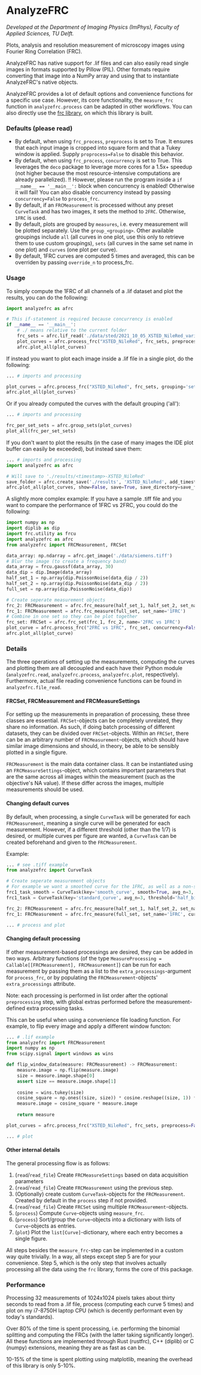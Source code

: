 # AnalyzeFRC

*Developed at the Department of Imaging Physics (ImPhys), Faculty of Applied Sciences, TU Delft.*

Plots, analysis and resolution measurement of microscopy images using Fourier Ring Correlation (FRC).

AnalyzeFRC has native support for .lif files and can also easily read single images in formats supported by Pillow (PIL). Other formats require converting that image into a NumPy array and using that to instantiate AnalyzeFRC's native objects.

AnalyzeFRC provides a lot of default options and convenience functions for a specific use case. However, its core functionality, the `measure_frc` function in `analyzefrc.process` can be adapted in other workflows. You can also directly use the [frc library](https://github.com/tmtenbrink/frc), on which this library is built.

### Defaults (please read)

- By default, when using `frc_process`, `preprocess` is set to True. It ensures that each input image is cropped into square form and that a Tukey window is applied. Supply `proprocess=False` to disable this behavior.
- By default, when using `frc_process`, `concurrency` is set to True. This leverages the `deco` package to leverage more cores for a 1.5x+ speedup (not higher because the most resource-intensive computations are already parallelized). !! However, please run the program inside a `if __name__ == '__main__':` block when concurrency is enabled! Otherwise it will fail! You can also disable concurrency instead by passing `concurrency=False` to `process_frc`.
- By default, if an `FRCMeasurement` is processed without any preset `CurveTask` and has two images, it sets the method to `2FRC`. Otherwise, `1FRC` is used.
- By default, plots are grouped by `measures`, i.e. every measurement will be plotted separately. Use the `group_<grouping>`. Other available groupings include `all` (all curves in one plot, use this only to retrieve them to use custom groupings), `sets` (all curves in the same set name in one plot) and `curves` (one plot per curve).
- By default, 1FRC curves are computed 5 times and averaged, this can be overriden by passing `override_n` to process_frc.


### Usage

To simply compute the 1FRC of all channels of a .lif dataset and plot the results, you can do the following:

```python
import analyzefrc as afrc

# This if-statement is required because concurrency is enabled
if __name__ == '__main__':
    # ./ means relative to the current folder
    frc_sets = afrc.lif_read('./data/sted/2021_10_05_XSTED_NileRed_variation_excitation_power_MLampe.lif')
    plot_curves = afrc.process_frc("XSTED_NileRed", frc_sets, preprocess=True, concurrency=True)
    afrc.plot_all(plot_curves)
```

If instead you want to plot each image inside a .lif file in a single plot, do the following:

```python
... # imports and processing

plot_curves = afrc.process_frc("XSTED_NileRed", frc_sets, grouping='sets', preprocess=True, concurrency=False)
afrc.plot_all(plot_curves)
```
Or if you already computed the curves with the default grouping ('all'):

```python
... # imports and processing

frc_per_set_sets = afrc.group_sets(plot_curves)
plot_all(frc_per_set_sets)
```

If you don't want to plot the results (in the case of many images the IDE plot buffer can easily be exceeded), but instead save them:

```python
... # imports and processing
import analyzefrc as afrc

# Will save to './results/<timestamp>-XSTED_NileRed'
save_folder = afrc.create_save('./results', 'XSTED_NileRed', add_timestamp=True)
afrc.plot_all(plot_curves, show=False, save=True, save_directory=save_folder, dpi=180)

```

A slightly more complex example: If you have a sample .tiff file and you want to compare the performance of 1FRC vs 2FRC, you could do the following:

```python
import numpy as np
import diplib as dip
import frc.utility as frcu
import analyzefrc as afrc
from analyzefrc import FRCMeasurement, FRCSet

data_array: np.ndarray = afrc.get_image('./data/siemens.tiff')
# Blur the image (to create a frequency band)
data_array = frcu.gaussf(data_array, 30)
data_dip = dip.Image(data_array)
half_set_1 = np.array(dip.PoissonNoise(data_dip / 2))
half_set_2 = np.array(dip.PoissonNoise(data_dip / 2))
full_set = np.array(dip.PoissonNoise(data_dip))

# Create seperate measurement objects
frc_2: FRCMeasurement = afrc.frc_measure(half_set_1, half_set_2, set_name='2FRC')
frc_1: FRCMeasurement = afrc.frc_measure(full_set, set_name='1FRC')
# Combine in one set so they can be plot together
frc_set: FRCSet = afrc.frc_set(frc_1, frc_2, name='2FRC vs 1FRC')
plot_curve = afrc.process_frc("2FRC vs 1FRC", frc_set, concurrency=False)
afrc.plot_all(plot_curve)
```

### Details

The three operations of setting up the measurements, computing the curves and plotting them are all decoupled and each have their Python module (`analyzefrc.read`, `analyzefrc.process`, `analyzefrc.plot`, respectively). Furthermore, actual file reading convenience functions can be found in `analyzefrc.file_read`.

#### FRCSet, FRCMeasurement and FRCMeasureSettings

For setting up the measurements in preparation of processing, these three classes are essential. `FRCSet`-objects can be completely unrelated, they share no information. As such, if doing batch processing of different datasets, they can be divided over `FRCSet`-objects.
Within an `FRCSet`, there can be an arbitrary number of `FRCMeasurement`-objects, which should have similar image dimensions and should, in theory, be able to be sensibly plotted in a single figure.

`FRCMeasurement` is the main data container class. It can be instantiated using an `FRCMeasureSettings`-object, which contains important parameters that are the same across all images within the measurement (such as the objective's NA value). If these differ across the images, multiple measurements should be used.

#### Changing default curves

By default, when processing, a single `CurveTask` will be generated for each `FRCMeasurement`, meaning a single curve will be generated for each measurement. However, if a different threshold (other than the 1/7) is desired, or multiple curves per figure are wanted, a `CurveTask` can be created beforehand and given to the `FRCMeasurement`.

Example:

```python
... # see .tiff example
from analyzefrc import CurveTask

# Create seperate measurement objects
# For example we want a smoothed curve for the 1FRC, as well as a non-smoothed curve
frc1_task_smooth = CurveTask(key='smooth_curve', smooth=True, avg_n=3, threshold='half_bit')
frc1_task = CurveTask(key='standard_curve', avg_n=3, threshold='half_bit')

frc_2: FRCMeasurement = afrc.frc_measure(half_set_1, half_set_2, set_name='2FRC')
frc_1: FRCMeasurement = afrc.frc_measure(full_set, set_name='1FRC', curve_tasks=[frc1_task, frc1_task_smooth])

... # process and plot
```

#### Changing default processing

If other measurement-based processings are desired, they can be added in two ways. Arbitrary functions (of the type `MeasureProcessing = Callable[[FRCMeasurement], FRCMeasurement]`) can be run for each measurement by passing them as a list to the `extra_processings`-argument for `process_frc`, or by populating the `FRCMeasurement`-objects' `extra_processings` attribute.

Note: each processing is performed in list order after the optional `preprocessing` step, with global extras performed before the measurement-defined extra processing tasks.

This can be useful when using a convenience file loading function. For example, to flip every image and apply a different window functon:

```python
... # .lif example
from analyzefrc import FRCMeasurement
import numpy as np
from scipy.signal import windows as wins

def flip_window_data(measure: FRCMeasurement) -> FRCMeasurement:
    measure.image = np.flip(measure.image)
    size = measure.image.shape[0]
    assert size == measure.image.shape[1]
    
    cosine = wins.tukey(size)
    cosine_square = np.ones((size, size)) * cosine.reshape((size, 1)) * cosine.reshape((1, size))
    measure.image = cosine_square * measure.image
    
    return measure

plot_curves = afrc.process_frc("XSTED_NileRed", frc_sets, preprocess=False, extra_processings=[flip_window_data], concurrency=False)

... # plot
```

#### Other internal details

The general processing flow is as follows:

1. (`read`/`read_file`) Create `FRCMeasureSettings` based on data acquisition parameters
2. (`read`/`read_file`) Create `FRCMeasurement` using the previous step.
3. (Optionally) create custom `CurveTask`-objects for the `FRCMeasurement`. Created by default in the `process` step if not provided.
4. (`read`/`read_file`) Create `FRCSet` using multiple `FRCMeasurement`-objects.
5. (`process`) Compute `Curve`-objects using `measure_frc`.
6. (`process`) Sort/group the `Curve`-objects into a dictionary with lists of `Curve`-objects as entries.
7. (`plot`) Plot the `list[Curve]`-dictionary, where each entry becomes a single figure.

All steps besides the `measure_frc`-step can be implemented in a custom way quite trivially. In a way, all steps except step 5 are for your convenience. Step 5, which is the only step that involves actually processing all the data using the `frc` library, forms the core of this package.

### Performance

Processing 32 measurements of 1024x1024 pixels takes about thirty seconds to read from a .lif file, process (computing each curve 5 times) and plot on my i7-8750H laptop CPU (which is decently performant even by today's standards). 

Over 80% of the time is spent processing, i.e. performing the binomial splitting and computing the FRCs (with the latter taking significantly longer). All these functions are implemented through Rust (rustfrc), C++ (diplib) or C (numpy) extensions, meaning they are as fast as can be.

10-15% of the time is spent plotting using matplotlib, meaning the overhead of this library is only 5-10%. 
